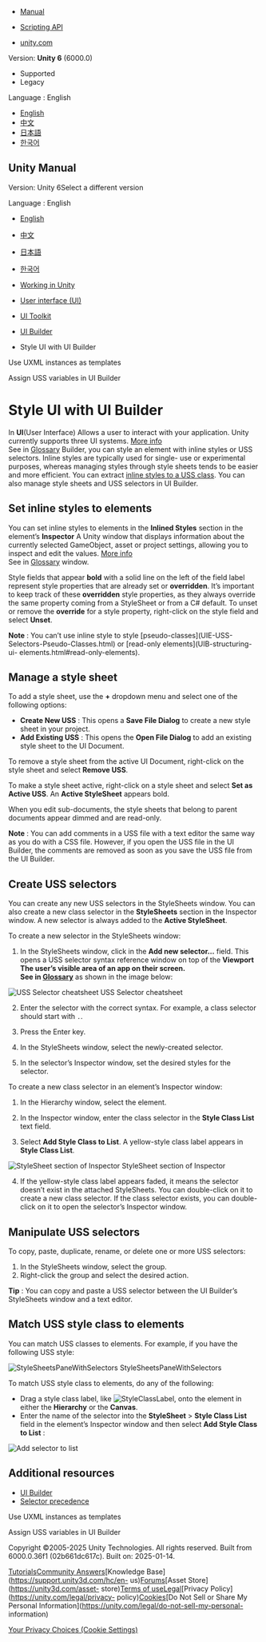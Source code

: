 [](https://docs.unity3d.com)

  * [Manual](../Manual/index.html)
  * [Scripting API](../ScriptReference/index.html)

  * [unity.com](https://unity.com/)

Version: **Unity 6** (6000.0)

  * Supported
  * Legacy

Language : English

  * [English](/Manual/UIB-styling-ui-using-uss-selectors.html)
  * [中文](/cn/current/Manual/UIB-styling-ui-using-uss-selectors.html)
  * [日本語](/ja/current/Manual/UIB-styling-ui-using-uss-selectors.html)
  * [한국어](/kr/current/Manual/UIB-styling-ui-using-uss-selectors.html)

[](https://docs.unity3d.com)

## Unity Manual

Version: Unity 6Select a different version

Language : English

  * [English](/Manual/UIB-styling-ui-using-uss-selectors.html)
  * [中文](/cn/current/Manual/UIB-styling-ui-using-uss-selectors.html)
  * [日本語](/ja/current/Manual/UIB-styling-ui-using-uss-selectors.html)
  * [한국어](/kr/current/Manual/UIB-styling-ui-using-uss-selectors.html)

  * [Working in Unity](working-in-unity.html)
  * [User interface (UI)](UIToolkits.html)
  * [UI Toolkit](UIElements.html)
  * [UI Builder](UIBuilder.html)
  * Style UI with UI Builder

[](UIB-structuring-ui-templates.html)

Use UXML instances as templates

[](UIB-styling-ui-using-uss-variables.html)

Assign USS variables in UI Builder

# Style UI with UI Builder

In **UI**(User Interface) Allows a user to interact with your application.
Unity currently supports three UI systems. [More info](UI-system-compare.html)  
See in [Glossary](Glossary.html#UI) Builder, you can style an element with
inline styles or USS selectors. Inline styles are typically used for single-
use or experimental purposes, whereas managing styles through style sheets
tends to be easier and more efficient. You can extract [inline styles to a USS
class](UIB-getting-started.html#extract-inline-styles). You can also manage
style sheets and USS selectors in UI Builder.

## Set inline styles to elements

You can set inline styles to elements in the **Inlined Styles** section in the
element’s **Inspector** A Unity window that displays information about the
currently selected GameObject, asset or project settings, allowing you to
inspect and edit the values. [More info](UsingTheInspector.html)  
See in [Glossary](Glossary.html#Inspector) window.

Style fields that appear **bold** with a solid line on the left of the field
label represent style properties that are already set or **overridden**. It’s
important to keep track of these **overridden** style properties, as they
always override the same property coming from a StyleSheet or from a C#
default. To unset or remove the **override** for a style property, right-click
on the style field and select **Unset**.

**Note** : You can’t use inline style to style [pseudo-classes](UIE-USS-
Selectors-Pseudo-Classes.html) or [read-only elements](UIB-structuring-ui-
elements.html#read-only-elements).

## Manage a style sheet

To add a style sheet, use the **+** dropdown menu and select one of the
following options:

  * **Create New USS** : This opens a **Save File Dialog** to create a new style sheet in your project.
  * **Add Existing USS** : This opens the **Open File Dialog** to add an existing style sheet to the UI Document.

To remove a style sheet from the active UI Document, right-click on the style
sheet and select **Remove USS**.

To make a style sheet active, right-click on a style sheet and select **Set as
Active USS**. An **Active StyleSheet** appears bold.

When you edit sub-documents, the style sheets that belong to parent documents
appear dimmed and are read-only.

**Note** : You can add comments in a USS file with a text editor the same way
as you do with a CSS file. However, if you open the USS file in the UI
Builder, the comments are removed as soon as you save the USS file from the UI
Builder.

## Create USS selectors

You can create any new USS selectors in the StyleSheets window. You can also
create a new class selector in the **StyleSheets** section in the Inspector
window. A new selector is always added to the **Active StyleSheet**.

To create a new selector in the StyleSheets window:

  1. In the StyleSheets window, click in the **Add new selector…** field. This opens a USS selector syntax reference window on top of the ****Viewport** The user’s visible area of an app on their screen.  
See in [Glossary](Glossary.html#Viewport)** as shown in the image below:

![USS Selector
cheatsheet](../uploads/Main/UIBuilder/UIBuilderSelectorCheatsheet.png) USS
Selector cheatsheet

  2. Enter the selector with the correct syntax. For example, a class selector should start with `.`.

  3. Press the Enter key.

  4. In the StyleSheets window, select the newly-created selector.

  5. In the selector’s Inspector window, set the desired styles for the selector.

To create a new class selector in an element’s Inspector window:

  1. In the Hierarchy window, select the element.

  2. In the Inspector window, enter the class selector in the **Style Class List** text field.

  3. Select **Add Style Class to List**. A yellow-style class label appears in **Style Class List**. 

![StyleSheet section of
Inspector](../uploads/Main/UIBuilder/StyleSheetSectionOfInspector.png)
StyleSheet section of Inspector

  4. If the yellow-style class label appears faded, it means the selector doesn’t exist in the attached StyleSheets. You can double-click on it to create a new class selector. If the class selector exists, you can double-click on it to open the selector’s Inspector window.

## Manipulate USS selectors

To copy, paste, duplicate, rename, or delete one or more USS selectors:

  1. In the StyleSheets window, select the group.
  2. Right-click the group and select the desired action.

**Tip** : You can copy and paste a USS selector between the UI Builder’s
StyleSheets window and a text editor.

## Match USS style class to elements

You can match USS classes to elements. For example, if you have the following
USS style:

![StyleSheetsPaneWithSelectors](../uploads/Main/UIBuilder/StyleSheetsPaneWithSelectors.png)
StyleSheetsPaneWithSelectors

To match USS style class to elements, do any of the following:

  * Drag a style class label, like ![StyleClassLabel](../uploads/Main/UIBuilder/StyleClassPill.png), onto the element in either the **Hierarchy** or the **Canvas**.
  * Enter the name of the selector into the **StyleSheet** > **Style Class List** field in the element’s Inspector window and then select **Add Style Class to List** :

![Add selector to list](../uploads/Main/UIBuilder/AddingStyleClassToList.png)

## Additional resources

  * [UI Builder](UIBuilder.html)
  * [Selector precedence](UIE-uss-selector-precedence.html)

[](UIB-structuring-ui-templates.html)

Use UXML instances as templates

[](UIB-styling-ui-using-uss-variables.html)

Assign USS variables in UI Builder

Copyright ©2005-2025 Unity Technologies. All rights reserved. Built from
6000.0.36f1 (02b661dc617c). Built on: 2025-01-14.

[Tutorials](https://learn.unity.com/)[Community
Answers](https://answers.unity3d.com)[Knowledge
Base](https://support.unity3d.com/hc/en-
us)[Forums](https://forum.unity3d.com)[Asset Store](https://unity3d.com/asset-
store)[Terms of
use](https://docs.unity3d.com/Manual/TermsOfUse.html)[Legal](https://unity.com/legal)[Privacy
Policy](https://unity.com/legal/privacy-
policy)[Cookies](https://unity.com/legal/cookie-policy)[Do Not Sell or Share
My Personal Information](https://unity.com/legal/do-not-sell-my-personal-
information)

[Your Privacy Choices (Cookie Settings)](javascript:void\(0\);)

